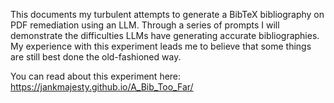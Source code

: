 This documents my turbulent attempts to generate a BibTeX bibliography on PDF remediation using an LLM. Through a series of prompts I will demonstrate the difficulties LLMs have generating accurate bibliographies. My experience with this experiment leads me to believe that some things are still best done the old-fashioned way.

You can read about this experiment here: https://jankmajesty.github.io/A_Bib_Too_Far/